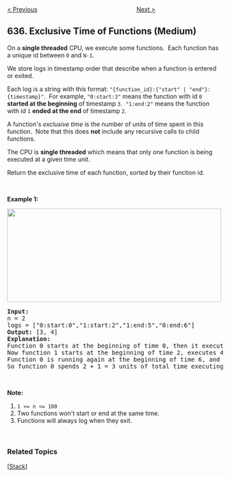 <!--|This file generated by command(leetcode description); DO NOT EDIT.    |-->
<!--+----------------------------------------------------------------------+-->
<!--|@author    Openset <openset.wang@gmail.com>                           |-->
<!--|@link      https://github.com/openset                                 |-->
<!--|@home      https://github.com/openset/leetcode                        |-->
<!--+----------------------------------------------------------------------+-->

[< Previous](https://github.com/openset/leetcode/tree/master/problems/design-log-storage-system "Design Log Storage System")
　　　　　　　　　　　　　　　　
[Next >](https://github.com/openset/leetcode/tree/master/problems/average-of-levels-in-binary-tree "Average of Levels in Binary Tree")

## 636. Exclusive Time of Functions (Medium)

<p>On a <strong>single threaded</strong> CPU, we execute some functions.&nbsp; Each function has a unique id between <code>0</code> and <code>N-1</code>.</p>

<p>We store logs in timestamp order that describe when a function is entered or exited.</p>

<p>Each log is a string with this format: <code>&quot;{function_id}:{&quot;start&quot; | &quot;end&quot;}:{timestamp}&quot;</code>.&nbsp; For example, <code>&quot;0:start:3&quot;</code>&nbsp;means the function with id <code>0</code> <strong>started at the beginning</strong> of timestamp <code>3</code>.&nbsp; <code>&quot;1:end:2&quot;</code> means the function with id <code>1</code> <strong>ended at the end</strong> of timestamp <code>2</code>.</p>

<p>A function&#39;s <em>exclusive time</em>&nbsp;is the number of units of time spent in this function.&nbsp; Note that this does <strong>not</strong> include any recursive&nbsp;calls to child functions.</p>

<p>The CPU is <strong>single threaded</strong> which means that only one function is being executed at a given time unit.</p>

<p>Return the exclusive time of each function, sorted by their function id.</p>

<p>&nbsp;</p>

<p><b>Example 1:</b></p>

<p><b><img alt="" src="https://assets.leetcode.com/uploads/2019/04/05/diag1b.png" style="width: 500px; height: 218px;" /></b></p>

<pre>
<b>Input:</b>
n = 2
logs = [&quot;0:start:0&quot;,&quot;1:start:2&quot;,&quot;1:end:5&quot;,&quot;0:end:6&quot;]
<b>Output: </b>[3, 4]
<b>Explanation:</b>
Function 0 starts at the beginning of time 0, then it executes 2 units of time and reaches the end of time 1.
Now function 1 starts at the beginning of time 2, executes 4 units of time and ends at time 5.
Function 0 is running again at the beginning of time 6, and also ends at the end of time 6, thus executing for 1 unit of time. 
So function 0 spends 2 + 1 = 3 units of total time executing, and function 1 spends 4 units of total time executing.
</pre>

<p>&nbsp;</p>

<p><b>Note:</b></p>

<ol>
	<li><code>1 &lt;= n &lt;= 100</code></li>
	<li>Two functions won&#39;t start or end at the same time.</li>
	<li>Functions will always log when they exit.</li>
</ol>

<p>&nbsp;</p>

### Related Topics
  [[Stack](https://github.com/openset/leetcode/tree/master/tag/stack/README.md)]
